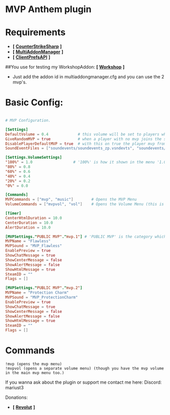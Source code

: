 # MVP Anthem plugin

# Requirements
- **[** [**CounterStrikeSharp**](https://github.com/roflmuffin/CounterStrikeSharp) **]**
- **[** [**MultiAddonManager**](https://github.com/Source2ZE/MultiAddonManager) **]**
- **[** [**ClientPrefsAPI**](https://github.com/Cruze03/Clientprefs) **]**

##You use for testing my WorkshopAddon: **[** [**Workshop**](https://steamcommunity.com/sharedfiles/filedetails/?id=3450055137) **]**
- Just add the addon id in multiaddongmanager.cfg and you can use the 2 mvp's.

# Basic Config:
```toml

# MVP Configuration.

[Settings]
DefaultVolume = 0.4             # this volume will be set to players who don't have one setted.
GiveRandomMVP = true            # when a player with no mvp joins the server, a random MVP is assinged to him.
DisablePlayerDefaultMVP = true  # with this on true the player mvp from steam will be disabled.
SoundEventFiles = ["soundevents/soundevents_zp.vsndevts", "soundevents/mvp_anthem.vsndevts"]            # VERY IMPORTANT: In order for the sounds to work you need to add the path for soundevent file here.

[Settings.VolumeSettings]
"100%" = 1.0                  # '100%' is how it shown in the menu '1.0' is the actual volume.
"80%" = 0.8
"60%" = 0.6
"40%" = 0.4
"20%" = 0.2
"0%" = 0.0

[Commands]
MVPCommands = ["mvp", "music"]        # Opens the MVP Menu
VolumeCommands = ["mvpvol", "vol"]    # Opens the Volume Menu (this is just a separate command)

[Timer]
CenterHtmlDuration = 10.0
CenterDuration = 10.0
AlertDuration = 10.0

[MVPSettings."PUBLIC MVP"."mvp.1"] # 'PUBLIC MVP' is the category which will be shown in the menu. 'mvp.1' is the key which u set the message too.
MVPName = "Flawless"
MVPSound = "MVP_Flawless"
EnablePreview = true
ShowChatMessage = true
ShowCenterMessage = false
ShowAlertMessage = false
ShowHtmlMessage = true
SteamID = ""
Flags = []

[MVPSettings."PUBLIC MVP"."mvp.2"]
MVPName = "Protection Charm"
MVPSound = "MVP_ProtectionCharm"
EnablePreview = true
ShowChatMessage = true
ShowCenterMessage = false
ShowAlertMessage = false
ShowHtmlMessage = true
SteamID = ""
Flags = []

```

# Commands
```
!mvp (opens the mvp menu)
!mvpvol (opens a separate volume menu) (though you have the mvp volume in the main mvp menu too.)
```

If you wanna ask about the plugin or support me contact me here:
Discord: mariust3

Donations:
- **[** [**Revolut**](revolut.me/dynutrqxrj) **]**